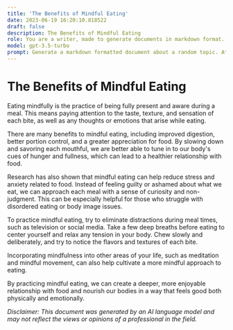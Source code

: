 ```yaml
---
title: 'The Benefits of Mindful Eating'
date: 2023-06-19 16:20:10.818522
draft: false
description: The Benefits of Mindful Eating
role: You are a writer, made to generate documents in markdown format. It is very important that all of the documents you generate are in valid markdown format.
model: gpt-3.5-turbo
prompt: Generate a markdown formatted document about a random topic. At the bottom, include a disclaimer explaining that the document was generated by you. The first line of the document should be the title. Make sure that the entire document is in proper markdown format, using a mix of various tags to make the document visually appealing.
---
```


# The Benefits of Mindful Eating

Eating mindfully is the practice of being fully present and aware during a meal. This means paying attention to the taste, texture, and sensation of each bite, as well as any thoughts or emotions that arise while eating. 

There are many benefits to mindful eating, including improved digestion, better portion control, and a greater appreciation for food. By slowing down and savoring each mouthful, we are better able to tune in to our body's cues of hunger and fullness, which can lead to a healthier relationship with food.

Research has also shown that mindful eating can help reduce stress and anxiety related to food. Instead of feeling guilty or ashamed about what we eat, we can approach each meal with a sense of curiosity and non-judgment. This can be especially helpful for those who struggle with disordered eating or body image issues.

To practice mindful eating, try to eliminate distractions during meal times, such as television or social media. Take a few deep breaths before eating to center yourself and relax any tension in your body. Chew slowly and deliberately, and try to notice the flavors and textures of each bite.

Incorporating mindfulness into other areas of your life, such as meditation and mindful movement, can also help cultivate a more mindful approach to eating.

By practicing mindful eating, we can create a deeper, more enjoyable relationship with food and nourish our bodies in a way that feels good both physically and emotionally.

*Disclaimer: This document was generated by an AI language model and may not reflect the views or opinions of a professional in the field.*